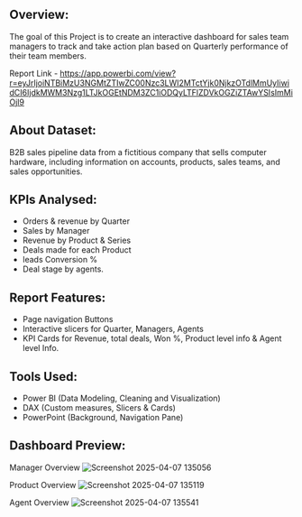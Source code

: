 ## Overview:
The goal of this Project is to create an interactive dashboard for sales team managers to track and take action plan based on Quarterly performance of their team members.

Report Link - https://app.powerbi.com/view?r=eyJrIjoiNTBiMzU3NGMtZTIwZC00Nzc3LWI2MTctYjk0NjkzOTdlMmUyIiwidCI6IjdkMWM3Nzg1LTJkOGEtNDM3ZC1iODQyLTFlZDVkOGZiZTAwYSIsImMiOjl9

## About Dataset:
B2B sales pipeline data from a fictitious company that sells computer hardware, including information on accounts, products, sales teams, and sales opportunities.

##  KPIs Analysed:
- Orders & revenue by Quarter
- Sales by Manager 
- Revenue by Product & Series
- Deals made for each Product
- leads Conversion %
- Deal stage by agents.

## Report Features:
- Page navigation Buttons
- Interactive slicers for Quarter, Managers, Agents
- KPI Cards for Revenue, total deals, Won %, Product level info & Agent level Info.

## Tools Used:
- Power BI (Data Modeling, Cleaning and Visualization)
- DAX (Custom measures, Slicers & Cards)
- PowerPoint (Background, Navigation Pane)


## Dashboard Preview:
Manager Overview
![Screenshot 2025-04-07 135056](https://github.com/user-attachments/assets/925eed52-1f2e-45f3-986b-295d2d982b74)

Product Overview
![Screenshot 2025-04-07 135119](https://github.com/user-attachments/assets/6fcb81c4-c71d-455b-9baf-1166c017ae9a)

Agent Overview
![Screenshot 2025-04-07 135541](https://github.com/user-attachments/assets/c6fea35d-f323-45e5-8271-fbae1e6f0fa6)






